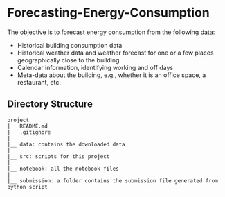 # Forecasting-Energy-Consumption

The objective is to forecast energy consumption from the following data:
* Historical building consumption data
* Historical weather data and weather forecast for one or a few places geographically close to the building
* Calendar information, identifying working and off days
* Meta-data about the building, e.g., whether it is an office space, a restaurant, etc.


## Directory Structure

```
project
|   README.md
|   .gitignore
|
|__ data: contains the downloaded data 
|
|__ src: scripts for this project
|
|__ notebook: all the notebook files
|
|__ submission: a folder contains the submission file generated from python script
```
